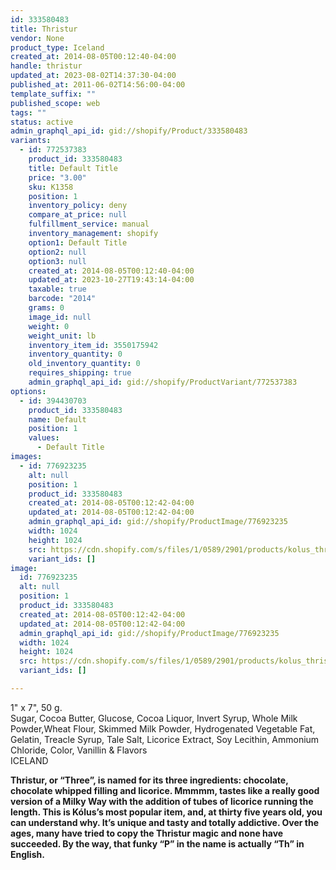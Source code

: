 ```yaml
---
id: 333580483
title: Thristur
vendor: None
product_type: Iceland
created_at: 2014-08-05T00:12:40-04:00
handle: thristur
updated_at: 2023-08-02T14:37:30-04:00
published_at: 2011-06-02T14:56:00-04:00
template_suffix: ""
published_scope: web
tags: ""
status: active
admin_graphql_api_id: gid://shopify/Product/333580483
variants:
  - id: 772537383
    product_id: 333580483
    title: Default Title
    price: "3.00"
    sku: K1358
    position: 1
    inventory_policy: deny
    compare_at_price: null
    fulfillment_service: manual
    inventory_management: shopify
    option1: Default Title
    option2: null
    option3: null
    created_at: 2014-08-05T00:12:40-04:00
    updated_at: 2023-10-27T19:43:14-04:00
    taxable: true
    barcode: "2014"
    grams: 0
    image_id: null
    weight: 0
    weight_unit: lb
    inventory_item_id: 3550175942
    inventory_quantity: 0
    old_inventory_quantity: 0
    requires_shipping: true
    admin_graphql_api_id: gid://shopify/ProductVariant/772537383
options:
  - id: 394430703
    product_id: 333580483
    name: Default
    position: 1
    values:
      - Default Title
images:
  - id: 776923235
    alt: null
    position: 1
    product_id: 333580483
    created_at: 2014-08-05T00:12:42-04:00
    updated_at: 2014-08-05T00:12:42-04:00
    admin_graphql_api_id: gid://shopify/ProductImage/776923235
    width: 1024
    height: 1024
    src: https://cdn.shopify.com/s/files/1/0589/2901/products/kolus_thristur.jpeg?v=1407211962
    variant_ids: []
image:
  id: 776923235
  alt: null
  position: 1
  product_id: 333580483
  created_at: 2014-08-05T00:12:42-04:00
  updated_at: 2014-08-05T00:12:42-04:00
  admin_graphql_api_id: gid://shopify/ProductImage/776923235
  width: 1024
  height: 1024
  src: https://cdn.shopify.com/s/files/1/0589/2901/products/kolus_thristur.jpeg?v=1407211962
  variant_ids: []

---
```


1" x 7", 50 g.  
Sugar, Cocoa Butter, Glucose, Cocoa Liquor, Invert Syrup, Whole Milk Powder,Wheat Flour, Skimmed Milk Powder, Hydrogenated Vegetable Fat, Gelatin, Treacle Syrup, Tale Salt, Licorice Extract, Soy Lecithin, Ammonium Chloride, Color, Vanillin & Flavors  
ICELAND

**Thristur, or “Three”, is named for its three ingredients: chocolate, chocolate whipped filling and licorice. Mmmmm, tastes like a really good version of a Milky Way with the addition of tubes of licorice running the length. This is Kólus’s most popular item, and, at thirty five years old, you can understand why. It’s unique and tasty and totally addictive. Over the ages, many have tried to copy the Thristur magic and none have succeeded. By the way, that funky “P” in the name is actually “Th” in English.**